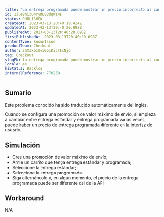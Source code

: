 ```yaml
---
title: "La entrega programada puede mostrar un precio incorrecto al cambiar entre entrega y programada"
id: 1Jue9hi3G4ryML88dqWz4E
status: PUBLISHED
createdAt: 2023-03-13T20:40:19.424Z
updatedAt: 2023-03-13T20:40:20.098Z
publishedAt: 2023-03-13T20:40:20.098Z
firstPublishedAt: 2023-03-13T20:40:20.098Z
contentType: knownIssue
productTeam: Checkout
author: 2mXZkbi0oi061KicTExNjo
tag: Checkout
slugEN: la-entrega-programada-puede-mostrar-un-precio-incorrecto-al-cambiar-entre-entrega-y-programada
locale: es
kiStatus: Backlog
internalReference: 770250
---
```


## Sumario

<div class="alert alert-info">
  <p>Este problema conocido ha sido traducido automáticamente del inglés.</p>
</div>


Cuando se configura una promoción de valor máximo de envío, si empieza a cambiar entre entrega estándar y entrega programada varias veces, puede haber un precio de entrega programada diferente en la interfaz de usuario.


##

## Simulación



- Cree una promoción de valor máximo de envío;
- Arme un carrito que tenga entrega estándar y programada;
- Seleccione la entrega estándar;
- Seleccione la entrega programada;
- Siga alternándolo y, en algún momento, el precio de la entrega programada puede ser diferente del de la API


##

## Workaround


N/A



